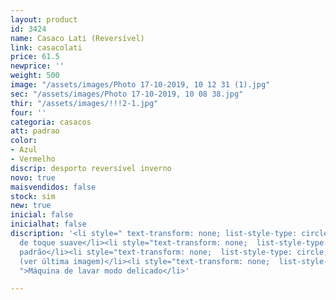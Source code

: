 ```yaml
---
layout: product
id: 3424
name: Casaco Lati (Reversível)
link: casacolati
price: 61.5
newprice: ''
weight: 500
image: "/assets/images/Photo 17-10-2019, 10 12 31 (1).jpg"
sec: "/assets/images/Photo 17-10-2019, 10 08 38.jpg"
thir: "/assets/images/!!!2-1.jpg"
four: ''
categoria: casacos
att: padrao
color:
- Azul
- Vermelho
discrip: desporto reversível inverno
novo: true
maisvendidos: false
stock: sim
new: true
inicial: false
inicialhat: false
discription: '<li style=" text-transform: none; list-style-type: circle; ">Tecido
  de toque suave</li><li style="text-transform: none;  list-style-type: circle; ">Casaco
  padrão</li><li style="text-transform: none;  list-style-type: circle; ">Padrão Reversível
  (ver última imagem)</li><li style="text-transform: none;  list-style-type: circle;
  ">Máquina de lavar modo delicado</li>'

---
```

